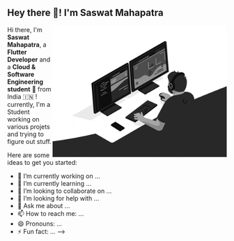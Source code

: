 ## Hey there 👋! I'm Saswat Mahapatra 
<img src="https://github.com/itsretroboi/itsretroboi/blob/master/images/monophy.gif" width="400px" img align="right">

Hi there, I'm **Saswat Mahapatra**, a **Flutter Developer** and a **Cloud & Software Engineering student** 🚀 from India 🇮🇳 ! currently, I'm a Student working on various projets and trying to figure out stuff.

Here are some ideas to get you started:

- 🔭 I’m currently working on ...
- 🌱 I’m currently learning ...
- 👯 I’m looking to collaborate on ...
- 🤔 I’m looking for help with ...
- 💬 Ask me about ...
- 📫 How to reach me: ...
- 😄 Pronouns: ...
- ⚡ Fun fact: ...
-->
